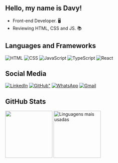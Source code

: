 ## Hello, my name is Davy!

- Front-end Developer. 🖥️
- Reviewing HTML, CSS and JS. 📚

## Languages and Frameworks

<div>
    <img src="https://img.shields.io/badge/HTML-%23E34F26.svg?logo=html5&logoColor=white" alt="HTML">
    <img src="https://img.shields.io/badge/CSS-1572B6?logo=css3&logoColor=fff" alt="CSS">
    <img src="https://img.shields.io/badge/JavaScript-F7DF1E?logo=javascript&logoColor=000" alt="JavaScript">
    <img src="https://img.shields.io/badge/TypeScript-3178C6?logo=typescript&logoColor=fff" alt="TypeScript">
    <img src="https://img.shields.io/badge/React-%2320232a.svg?logo=react&logoColor=%2361DAFB" alt="React">
</div>

## Social Media

<div>
    <a href="https://www.linkedin.com/in/davy-andrade" target="_blank"><img src="https://custom-icon-badges.demolab.com/badge/LinkedIn-0A66C2?logo=linkedin-white&logoColor=fff" alt="LinkedIn"></a>
    <a href="https://github.com/DavyAndrade/" target="_blank"><img src="https://img.shields.io/badge/GitHub-%23121011.svg?logo=github&logoColor=white" alt=GitHub"></a>
    <a href="https://wa.me/5521991664923" target="_blank"><img src="https://img.shields.io/badge/WhatsApp-25D366?logo=whatsapp&logoColor=white" alt="WhatsApp"></a>
    <a href="mailto:davy.dev23@gmail.com" target="_blank"><img src="https://img.shields.io/badge/Gmail-D14836?logo=gmail&logoColor=white" alt="Gmail"></a>
</div>

## GitHub Stats

<div>
    <img src="https://github-readme-stats.vercel.app/api?username=DavyAndrade&theme=transparent&show_icons=true&bg_color=000&title_color=FFF&text_color=FFF&border_radius=10&count_private=true" height="150">
    <img src="https://github-readme-stats.vercel.app/api/top-langs/?username=DavyAndrade&theme=transparent&show_icons=true&hide_border=false&layout=compact&bg_color=000&title_color=FFF&text_color=FFF&border_radius=10&langs_count=16" alt="Linguagens mais usadas" height="150">
</div>
